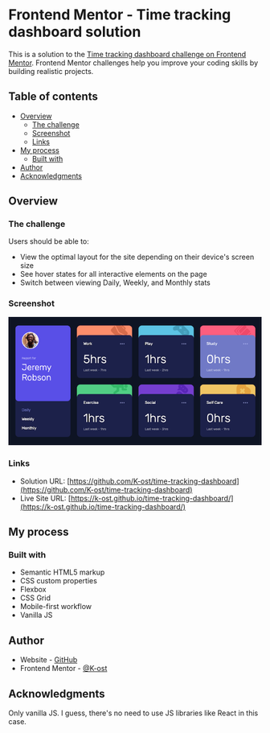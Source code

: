 # Frontend Mentor - Time tracking dashboard solution

This is a solution to the [Time tracking dashboard challenge on Frontend Mentor](https://www.frontendmentor.io/challenges/time-tracking-dashboard-UIQ7167Jw). Frontend Mentor challenges help you improve your coding skills by building realistic projects. 

## Table of contents

- [Overview](#overview)
  - [The challenge](#the-challenge)
  - [Screenshot](#screenshot)
  - [Links](#links)
- [My process](#my-process)
  - [Built with](#built-with)
- [Author](#author)
- [Acknowledgments](#acknowledgments)

## Overview

### The challenge

Users should be able to:

- View the optimal layout for the site depending on their device's screen size
- See hover states for all interactive elements on the page
- Switch between viewing Daily, Weekly, and Monthly stats

### Screenshot

![](./screenshot.jpg)

### Links

- Solution URL: [https://github.com/K-ost/time-tracking-dashboard](https://github.com/K-ost/time-tracking-dashboard)
- Live Site URL: [https://k-ost.github.io/time-tracking-dashboard/](https://k-ost.github.io/time-tracking-dashboard/)

## My process

### Built with

- Semantic HTML5 markup
- CSS custom properties
- Flexbox
- CSS Grid
- Mobile-first workflow
- Vanilla JS

## Author

- Website - [GitHub](https://github.com/K-ost)
- Frontend Mentor - [@K-ost](https://www.frontendmentor.io/profile/K-ost)

## Acknowledgments

Only vanilla JS. I guess, there's no need to use JS libraries like React in this case.
